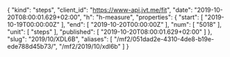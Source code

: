 {
  "kind": "steps",
  "client_id": "https://www-api.jvt.me/fit",
  "date": "2019-10-20T08:00:01.629+02:00",
  "h": "h-measure",
  "properties": {
    "start": [
      "2019-10-19T00:00:00Z"
    ],
    "end": [
      "2019-10-20T00:00:00Z"
    ],
    "num": [
      "5018"
    ],
    "unit": [
      "steps"
    ],
    "published": [
      "2019-10-20T08:00:01.629+02:00"
    ]
  },
  "slug": "2019/10/XDL6B",
  "aliases": [
    "/mf2/051dad2e-4310-4de8-b19e-ede788d45b73/",
    "/mf2/2019/10/xdl6b"
  ]
}
